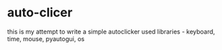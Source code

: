 # auto-clicer
this is my attempt to write a simple autoclicker 
used libraries - keyboard, time, mouse, pyautogui, os
